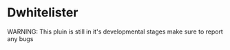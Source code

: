 # Dwhitelister
WARNING: This pluin is still in it's developmental stages make sure to report any bugs
